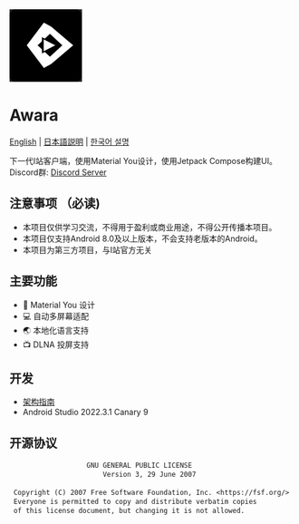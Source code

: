 <img src="doc/icon.png"  width="128" height="128" />

# Awara
[English](doc/README.en.md) | [日本語説明](doc/README.ja.md) | [한국어 설명](doc/README.ko.md)

下一代I站客户端，使用Material You设计，使用Jetpack Compose构建UI。   
Discord群: [Discord Server](https://discord.gg/G22sSzJbzh)

## 注意事项 （必读)
* 本项目仅供学习交流，不得用于盈利或商业用途，不得公开传播本项目。
* 本项目仅支持Android 8.0及以上版本，不会支持老版本的Android。
* 本项目为第三方项目，与I站官方无关

## 主要功能
- 🎨 Material You 设计
- 💻 自动多屏幕适配
- 🌏 本地化语言支持
- 📺 DLNA 投屏支持

## 开发
- [架构指南](https://developer.android.com/topic/architecture)
- Android Studio 2022.3.1 Canary 9

## 开源协议
```text
                   GNU GENERAL PUBLIC LICENSE
                       Version 3, 29 June 2007

 Copyright (C) 2007 Free Software Foundation, Inc. <https://fsf.org/>
 Everyone is permitted to copy and distribute verbatim copies
 of this license document, but changing it is not allowed.
```
